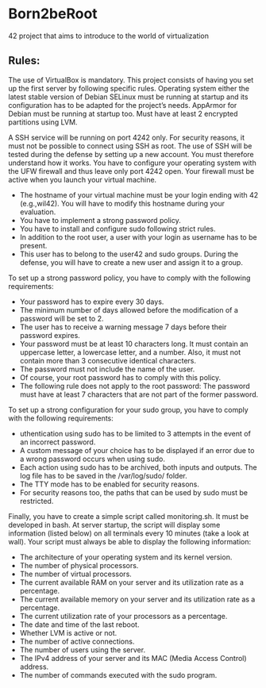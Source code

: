 # Born2beRoot
42 project that aims to introduce to the world of virtualization


## Rules:
The use of VirtualBox is mandatory.
This project consists of having you set up the first server by following specific rules.
Operating system either the latest stable version of Debian
SELinux must be running at startup and its configuration has to be adapted for the project’s needs.
AppArmor for Debian must be running at startup too.
Must have at least 2 encrypted partitions using LVM. 

A SSH service will be running on port 4242 only. For security reasons, it must not be possible to connect using SSH as root.
The use of SSH will be tested during the defense by setting up a new account. You must therefore understand how it works.
You have to configure your operating system with the UFW firewall and thus leave only port 4242 open.
Your firewall must be active when you launch your virtual machine.

- The hostname of your virtual machine must be your login ending with 42 (e.g.,wil42). You will have to modify this hostname during your evaluation.
- You have to implement a strong password policy.
- You have to install and configure sudo following strict rules.
- In addition to the root user, a user with your login as username has to be present.
- This user has to belong to the user42 and sudo groups.
During the defense, you will have to create a new user and assign it to a group.

To set up a strong password policy, you have to comply with the following requirements:
- Your password has to expire every 30 days.
- The minimum number of days allowed before the modification of a password will
be set to 2.
- The user has to receive a warning message 7 days before their password expires.
- Your password must be at least 10 characters long. It must contain an uppercase letter, a lowercase letter, and a number. Also, it must not contain more than 3 consecutive identical characters.
- The password must not include the name of the user.
- Of course, your root password has to comply with this policy.
- The following rule does not apply to the root password: The password must have at least 7 characters that are not part of the former password.

To set up a strong configuration for your sudo group, you have to comply with the following requirements:
- uthentication using sudo has to be limited to 3 attempts in the event of an incorrect password.
- A custom message of your choice has to be displayed if an error due to a wrong
password occurs when using sudo.
- Each action using sudo has to be archived, both inputs and outputs. The log file
has to be saved in the /var/log/sudo/ folder.
- The TTY mode has to be enabled for security reasons.
- For security reasons too, the paths that can be used by sudo must be restricted.


Finally, you have to create a simple script called monitoring.sh. It must be developed in bash.
At server startup, the script will display some information (listed below) on all terminals every 10 minutes (take a look at wall).
Your script must always be able to display the following information:
- The architecture of your operating system and its kernel version.
- The number of physical processors.
- The number of virtual processors.
- The current available RAM on your server and its utilization rate as a percentage.
- The current available memory on your server and its utilization rate as a percentage.
- The current utilization rate of your processors as a percentage.
- The date and time of the last reboot.
- Whether LVM is active or not.
- The number of active connections.
- The number of users using the server.
- The IPv4 address of your server and its MAC (Media Access Control) address.
- The number of commands executed with the sudo program.
